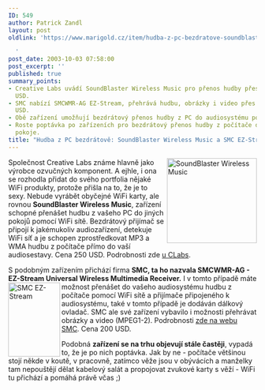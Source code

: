 ```yaml
---
ID: 549
author: Patrick Zandl
layout: post
oldlink: 'https://www.marigold.cz/item/hudba-z-pc-bezdratove-soundblaster-wireless-music-a-smc-ez-stream

  '
post_date: 2003-10-03 07:58:00
post_excerpt: ''
published: true
summary_points:
- Creative Labs uvádí SoundBlaster Wireless Music pro přenos hudby přes WiFi za 250
  USD.
- SMC nabízí SMCWMR-AG EZ-Stream, přehrává hudbu, obrázky i video přes WiFi za 200
  USD.
- Obě zařízení umožňují bezdrátový přenos hudby z PC do audiosystému pomocí WiFi.
- Roste poptávka po zařízeních pro bezdrátový přenos hudby z počítače do obývacího
  pokoje.
title: "Hudba z PC bezdrátově: SoundBlaster Wireless Music a SMC EZ-Stream"
---
```


<p>
<IMG height=172 alt="SoundBlaster Wireless Music" src="/wp-content/uploads/soudblasterwless.jpg" width=182 align=right>Společnost Creative Labs známe hlavně jako výrobce ozvučných komponent. A ejhle, i ona se rozhodla přidat do svého portfolia nějaké WiFi produkty, protože přišla na to, že je to sexy. Nebude vyrábět obyčejné WiFi karty, ale rovnou <STRONG>SoundBlaster Wireless Music</STRONG>, zařízení schopné přenášet hudbu z vašeho PC do jiných pokojů pomocí WiFi sítě. Bezdrátový přijímač se připojí k jakémukoliv audiozařízení, detekuje WiFi síť a je schopen zprostředkovat MP3 a WMA hudbu z počítače přímo do vaší audiosestavy. Cena 250 USD. Podrobnosti zde <A href="http://www.americas.creative.com/products/product.asp?product=2092" target=_blank>u CLabs</A>.</p>

<p>
S podobným zařízením přichází firma <STRONG>SMC, ta ho nazvala SMCWMR-AG - EZ-Stream Universal Wireless Multimedia Receiver.</STRONG> I v tomto případě máte možnost přenášet do <IMG height=150 alt="SMC EZ-Stream" src="/wp-content/uploads/smc-ezstream.jpg" width=105 align=left>vašeho audiosystému hudbu z počítače pomocí WiFi sítě a přijímače připojeného k audiosystému, také v tomto případě je dodáván dálkový ovladač. SMC ale své zařízení vybavilo i možnosti přehrávat obrázky a video (MPEG1-2). Podrobnosti <A href="http://www.smc.com/index.cfm?sec=Products&amp;pg=Product-Details&amp;prod=308&amp;site=c#overview" target=_blank>zde na webu SMC</A>. Cena 200 USD.</p>

<p>
Podobná <STRONG>zařízení se na trhu objevují stále častěji</STRONG>, vypadá to, že je po nich poptávka. Jak by ne - počítače většinou stojí někde v koutě, v pracovně, zatímco věže jsou v obývácích a manželky tam nepouštějí dělat kabelový salát a propojovat zvukové karty s věží - WiFi tu přichází a pomáhá právě včas ;)</p>
